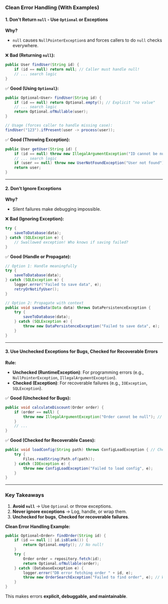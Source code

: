 ### **Clean Error Handling (With Examples)**

#### **1. Don't Return `null` - Use `Optional` or Exceptions**
**Why?**  
- `null` causes `NullPointerException`s and forces callers to do `null` checks everywhere.

❌ **Bad (Returning `null`):**
```java
public User findUser(String id) {
    if (id == null) return null; // Caller must handle null!
    // ... search logic
}
```

✅ **Good (Using `Optional`):**
```java
public Optional<User> findUser(String id) {
    if (id == null) return Optional.empty(); // Explicit "no value"
    // ... search logic
    return Optional.ofNullable(user);
}

// Usage (forces caller to handle missing case):
findUser("123").ifPresent(user -> process(user));
```

✅ **Good (Throwing Exception):**
```java
public User getUser(String id) {
    if (id == null) throw new IllegalArgumentException("ID cannot be null");
    // ... search logic
    if (user == null) throw new UserNotFoundException("User not found");
    return user;
}
```

---

#### **2. Don’t Ignore Exceptions**  
**Why?**  
- Silent failures make debugging impossible.

❌ **Bad (Ignoring Exception):**
```java
try {
    saveToDatabase(data);
} catch (SQLException e) {
    // Swallowed exception! Who knows if saving failed?
}
```

✅ **Good (Handle or Propagate):**
```java
// Option 1: Handle meaningfully
try {
    saveToDatabase(data);
} catch (SQLException e) {
    logger.error("Failed to save data", e);
    retryOrNotifyUser();
}

// Option 2: Propagate with context
public void saveData(Data data) throws DataPersistenceException {
    try {
        saveToDatabase(data);
    } catch (SQLException e) {
        throw new DataPersistenceException("Failed to save data", e);
    }
}
```

---

#### **3. Use Unchecked Exceptions for Bugs, Checked for Recoverable Errors**  
**Rule:**  
- **Unchecked (RuntimeException)**: For programming errors (e.g., `NullPointerException`, `IllegalArgumentException`).  
- **Checked (Exception)**: For recoverable failures (e.g., `IOException`, `SQLException`).  

✅ **Good (Unchecked for Bugs):**
```java
public void calculateDiscount(Order order) {
    if (order == null) {
        throw new IllegalArgumentException("Order cannot be null"); // Unchecked
    }
    // ...
}
```

✅ **Good (Checked for Recoverable Cases):**
```java
public void loadConfig(String path) throws ConfigLoadException { // Checked
    try {
        Files.readString(Path.of(path));
    } catch (IOException e) {
        throw new ConfigLoadException("Failed to load config", e);
    }
}
```

---

### **Key Takeaways**
1. **Avoid `null`** → Use `Optional` or throw exceptions.  
2. **Never ignore exceptions** → Log, handle, or wrap them.  
3. **Unchecked for bugs**, **Checked for recoverable failures**.  

**Clean Error Handling Example:**
```java
public Optional<Order> findOrder(String id) {
    if (id == null || id.isBlank()) {
        return Optional.empty(); // No null!
    }
    try {
        Order order = repository.fetch(id);
        return Optional.ofNullable(order);
    } catch (DatabaseException e) {
        logger.error("DB error fetching order " + id, e);
        throw new OrderSearchException("Failed to find order", e); // Wrap unchecked
    }
}
```

This makes errors **explicit, debuggable, and maintainable**.